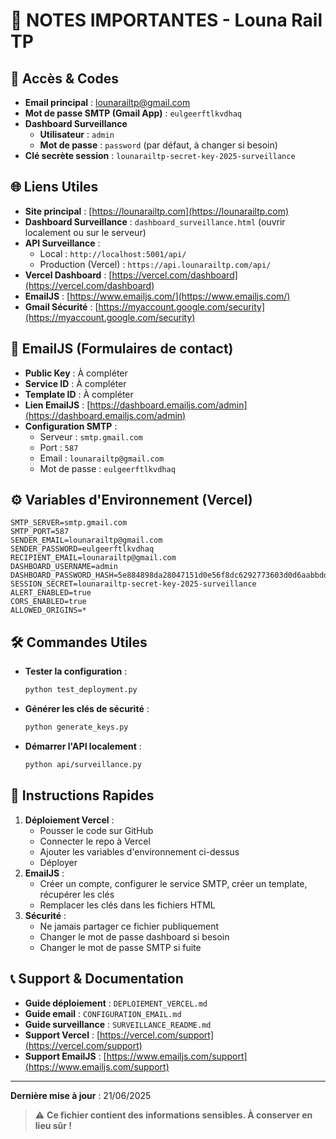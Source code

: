 # 📒 NOTES IMPORTANTES - Louna Rail TP

## 🔑 Accès & Codes

- **Email principal** : lounarailtp@gmail.com
- **Mot de passe SMTP (Gmail App)** : `eulgeerftlkvdhaq`
- **Dashboard Surveillance**
  - **Utilisateur** : `admin`
  - **Mot de passe** : `password` (par défaut, à changer si besoin)
- **Clé secrète session** : `lounarailtp-secret-key-2025-surveillance`

## 🌐 Liens Utiles

- **Site principal** : [https://lounarailtp.com](https://lounarailtp.com)
- **Dashboard Surveillance** : `dashboard_surveillance.html` (ouvrir localement ou sur le serveur)
- **API Surveillance** :
  - Local : `http://localhost:5001/api/`
  - Production (Vercel) : `https://api.lounarailtp.com/api/`
- **Vercel Dashboard** : [https://vercel.com/dashboard](https://vercel.com/dashboard)
- **EmailJS** : [https://www.emailjs.com/](https://www.emailjs.com/)
- **Gmail Sécurité** : [https://myaccount.google.com/security](https://myaccount.google.com/security)

## 📧 EmailJS (Formulaires de contact)

- **Public Key** : À compléter
- **Service ID** : À compléter
- **Template ID** : À compléter
- **Lien EmailJS** : [https://dashboard.emailjs.com/admin](https://dashboard.emailjs.com/admin)
- **Configuration SMTP** :
  - Serveur : `smtp.gmail.com`
  - Port : `587`
  - Email : `lounarailtp@gmail.com`
  - Mot de passe : `eulgeerftlkvdhaq`

## ⚙️ Variables d'Environnement (Vercel)

```env
SMTP_SERVER=smtp.gmail.com
SMTP_PORT=587
SENDER_EMAIL=lounarailtp@gmail.com
SENDER_PASSWORD=eulgeerftlkvdhaq
RECIPIENT_EMAIL=lounarailtp@gmail.com
DASHBOARD_USERNAME=admin
DASHBOARD_PASSWORD_HASH=5e884898da28047151d0e56f8dc6292773603d0d6aabbdd62a11ef721d1542d8
SESSION_SECRET=lounarailtp-secret-key-2025-surveillance
ALERT_ENABLED=true
CORS_ENABLED=true
ALLOWED_ORIGINS=*
```

## 🛠️ Commandes Utiles

- **Tester la configuration** :
  ```bash
  python test_deployment.py
  ```
- **Générer les clés de sécurité** :
  ```bash
  python generate_keys.py
  ```
- **Démarrer l'API localement** :
  ```bash
  python api/surveillance.py
  ```

## 📝 Instructions Rapides

1. **Déploiement Vercel** :
   - Pousser le code sur GitHub
   - Connecter le repo à Vercel
   - Ajouter les variables d'environnement ci-dessus
   - Déployer
2. **EmailJS** :
   - Créer un compte, configurer le service SMTP, créer un template, récupérer les clés
   - Remplacer les clés dans les fichiers HTML
3. **Sécurité** :
   - Ne jamais partager ce fichier publiquement
   - Changer le mot de passe dashboard si besoin
   - Changer le mot de passe SMTP si fuite

## 📞 Support & Documentation

- **Guide déploiement** : `DEPLOIEMENT_VERCEL.md`
- **Guide email** : `CONFIGURATION_EMAIL.md`
- **Guide surveillance** : `SURVEILLANCE_README.md`
- **Support Vercel** : [https://vercel.com/support](https://vercel.com/support)
- **Support EmailJS** : [https://www.emailjs.com/support](https://www.emailjs.com/support)

---
**Dernière mise à jour** : 21/06/2025

> ⚠️ **Ce fichier contient des informations sensibles. À conserver en lieu sûr !** 